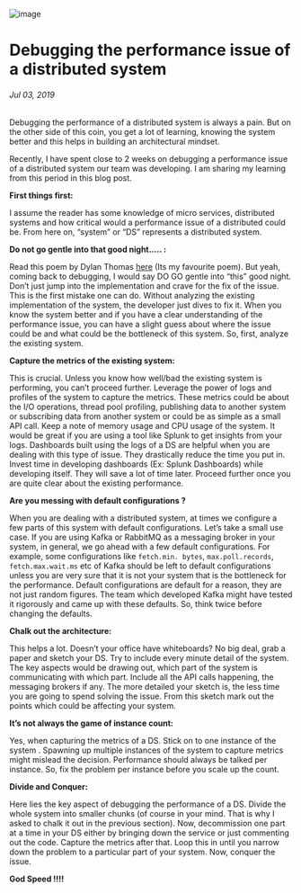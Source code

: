 ![image](/images/distributed-systems/distributed.png)

# Debugging the performance issue of a distributed system
###### *Jul 03, 2019*

Debugging the performance of a distributed system 
is always a pain. But on the other side of this
coin, you get a lot of learning, knowing the 
system better and this helps in building an
architectural mindset.

Recently, I have spent close to 2 weeks on 
debugging a performance issue of a distributed
system our team was developing. I am sharing my 
learning from this period in this blog post.

**First things first:**

I assume the reader has some knowledge 
of micro services, distributed systems 
and how critical would a performance issue 
of a distributed could be. From here on, 
“system” or “DS” represents a distributed system.

**Do not go gentle into that good night….. :**

Read this poem by Dylan Thomas [here](https://poets.org/poem/do-not-go-gentle-good-night) 
(Its my favourite poem). But yeah, coming 
back to debugging, I would say DO GO gentle 
into “this” good night. Don’t just jump into 
the implementation and crave for the fix of 
the issue. This is the first mistake one can 
do. Without analyzing the existing implementation 
of the system, the developer just dives to 
fix it. When you know the system better and if 
you have a clear understanding of the performance 
issue, you can have a slight guess about where the 
issue could be and what could be the bottleneck 
of this system. So, first, analyze the existing 
system.

**Capture the metrics of the existing system:**

This is crucial. Unless you know how well/bad the 
existing system is performing, you can’t proceed 
further. Leverage the power of logs and profiles 
of the system to capture the metrics. These metrics 
could be about the I/O operations, thread pool 
profiling, publishing data to another system or 
subscribing data from another system or could be 
as simple as a small API call. Keep a note of 
memory usage and CPU usage of the system. It would 
be great if you are using a tool like Splunk to 
get insights from your logs. Dashboards built 
using the logs of a DS are helpful when you are 
dealing with this type of issue. They drastically 
reduce the time you put in. Invest time in 
developing dashboards (Ex: Splunk Dashboards) 
while developing itself. They will save a lot 
of time later. Proceed further once you are quite 
clear about the existing performance.

**Are you messing with default configurations ?**

When you are dealing with a distributed system, 
at times we configure a few parts of this system 
with default configurations. Let’s take a small 
use case. If you are using Kafka or RabbitMQ as 
a messaging broker in your system, in general, 
we go ahead with a few default configurations. 
For example, some configurations like `fetch.min.
bytes`, `max.poll.records`, `fetch.max.wait.ms` etc 
of Kafka should be left to default configurations 
unless you are very sure that it is not your system 
that is the bottleneck for the performance. 
Default configurations are default for a reason, 
they are not just random figures. The team which 
developed Kafka might have tested it rigorously 
and came up with these defaults. So, think 
twice before changing the defaults.

**Chalk out the architecture:**

This helps a lot. Doesn’t your office have 
whiteboards? No big deal, grab a paper and 
sketch your DS. Try to include every minute 
detail of the system. The key aspects would 
be drawing out, which part of the system is 
communicating with which part. Include all the 
API calls happening, the messaging brokers if 
any. The more detailed your sketch is, the less 
time you are going to spend solving the issue. 
From this sketch mark out the points which could 
be affecting your system.

**It’s not always the game of instance count:**

Yes, when capturing the metrics of a DS. 
Stick on to one instance of the system . 
Spawning up multiple instances of the system to 
capture metrics might mislead the decision. 
Performance should always be talked per instance. 
So, fix the problem per instance before you 
scale up the count.

**Divide and Conquer:**

Here lies the key aspect of debugging the 
performance of a DS. Divide the whole system 
into smaller chunks (of course in your mind. 
That is why I asked to chalk it out in the 
previous section). Now, decommission one part 
at a time in your DS either by bringing down 
the service or just commenting out the code. 
Capture the metrics after that. Loop this in 
until you narrow down the problem to a 
particular part of your system. Now, conquer 
the issue.

**God Speed !!!!**
